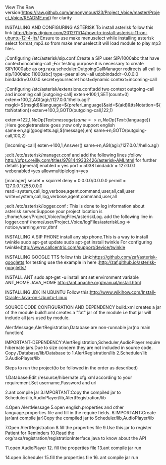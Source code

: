 View The Raw version(https://raw.github.com/annonymous123/Project_Voice/master/Project_Voice/README.md) for clarity

INSTALLING AND CONFIGURING ASTERISK
      To install asterisk follow this link http://blogs.digium.com/2012/11/14/how-to-install-asterisk-11-on-ubuntu-12-4-lts/
	Ensure to  use make menuselect while installing asterisk 
	select format_mp3.so from make menuselect:it will load module to play mp3 files.


;Configuring /etc/asterisk/sip.conf:Create a SIP user SIP/1000abc that have context=incoming-call
;For testing purpose it is necessary to create SIP/1000abc as org.raxa.scheduler.OutgoingCallManager redirects all call to sip/1000abc
[1000abc]
type=peer
allow=all
udpbindaddr=0.0.0.0 
bindaddr=0.0.0.0
secret=yoursecret
host=dynamic
context=incoming-call
   
;Configuring /etc/asterisk/extensions.conf:add two context outgoing-call and incoming call
[outgoing-call]
exten=>100,1,SET(count=0)
exten=>100,2,AGI(agi://127.0.0.1/hello.agi?msgId=${msgId}&language=${preferLanguage}&aid=${aid}&ttsNotation=${ttsNotation})
exten=>100,3,GOTO(outgoing-call,122,1)

exten=>122,1,NoOp(Text:${message})
same=>n,NoOp(Text:${language})
;Here googletranslate goes
;now only support english
same=>n,agi(googletts.agi,${message},en)
same=>n,GOTO(outgoing-call,100,2)

[incoming-call]
exten=>100,1,Answer()
same=>n,AGI(agi://127.0.0.1/hello.agi)

;edit /etc/asterisk/manager.conf and add the following lines
;follow http://ofps.oreilly.com/titles/9781449332426/asterisk-AMI.html for further details
[general]
enabled = yes
port = 5038
bindaddr = 127.0.0.1
webenabled=yes
allowmultiplelogin=yes

[manager]
secret = squirrel
deny = 0.0.0.0/0.0.0.0
permit = 127.0.0.1/255.0.0.0
read=system,call,log,verbose,agent,command,user,all,call,user
write=system,call,log,verbose,agent,command,user,all

;edit /etc/asterisk/logger.conf : This is done to log information about asterisk server.Suppose your project location is 
;/home/user/Project_Voice/logFiles/asteriskLog. add the following line in logger.conf
/home/user/Project_Voice/logFiles/asteriskLog => notice,warning,error,dtmf

INSTALLING A SIP PHONE
install any sip phone.This is a way to install twinkle
    sudo apt-get update
    sudo apt-get install twinkle
    For configuring twinkle:http://www.callcentric.com/support/device/twinkle

INSTALLING GOOGLE TTS
   follow this Link:https://github.com/zaf/asterisk-googletts
   for testing use the example in here :http://zaf.github.io/asterisk-googletts/   

INSTALL ANT
  sudo apt-get -u install ant
  set environment variable ANT_HOME JAVA_HOME
  http://ant.apache.org/manual/install.html


INSTALLING JDK IN UBUNTU
 Follow this:http://www.wikihow.com/Install-Oracle-Java-on-Ubuntu-Linux


SOURCE CODE CONFIGURATION AND DEPENDENCY
build.xml creates a jar of the module
build1.xml creates a "fat" jar of the module i.e that jar will include all jars used by module.

AlertMessage,AlertRegistration,Database are non-runnable jar(no main function)

  IMPORTANT-DEPENDENCY:AlertRegistration,Scheduler,AudioPlayer require hibernate jars.Due to size concern they are not included in source code.
    Copy /Database/lib/Database to
       1.AlertRegistration/lib
       2.Scheduler/lib
       3.AudioPlayer/lib

Steps to run the project(to be followed in the order as described)

1.Database:Edit /resource/hibernate.cfg.xml according to your requirement.Set username,Password and url

2.ant compile jar
3.IMPORTANT:Copy the compiled jar to Scheduler/lib,AudioPlayer/lib,AlertRegistration/lib

4.Open AlertMessage
5.open english.properties and other language.properties file and fill in the require fields.
6.IMPORTANT:Create jar(ant compile jar)Copy the compiled jar to Scheduler/lib,AudioPlayer/lib


7.Open AlertRegistration
8.fill the properties file
9.Use this jar to register Patient for Reminders
10.Read the  org/raxa/registration/registrationInterface.java to know about the API

11.open AudioPlayer
12. fill the properties file
13.ant compile jar run

14.open  Scheduler
15.fill the properties file
16. ant compile jar run


 
   
